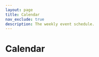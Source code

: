 ```yaml
---
layout: page
title: Calendar
nav_exclude: true
description: The weekly event schedule.
---
```


# Calendar

<!-- **Note:** This is not up-to-date

Schedule data are defined as YAML [data files](https://jekyllrb.com/docs/datafiles/) following the example format in `_data/schedule`.

Multiple schedules can be rendered on a page, each with their own events and hour range.

## Weekly Schedule

{% include schedule.html data=site.data.schedule.weekly interval=30 row_height=40 %}

## Office Hours Schedule

{% include schedule.html data=site.data.schedule.office-hours interval=30 row_height=40 %}
 -->

 <div id="fullcalendar"></div>

<link rel="stylesheet" property="stylesheet" href="https://unpkg.com/@fullcalendar/core/main.css">
<link rel="stylesheet" property="stylesheet" href="https://unpkg.com/@fullcalendar/timegrid/main.css">
<script src="https://unpkg.com/@fullcalendar/core/main.min.js"></script>
<script src="https://unpkg.com/@fullcalendar/daygrid/main.min.js"></script>
<script src="https://unpkg.com/@fullcalendar/timegrid/main.min.js"></script>
<script src="https://unpkg.com/@fullcalendar/google-calendar/main.min.js"></script>

<style>
.fc table {
  margin-bottom: 0;
}
</style>
<script>
document.addEventListener('DOMContentLoaded', function() {
  new FullCalendar.Calendar(document.getElementById('fullcalendar'), {
    plugins: ['dayGrid', 'timeGrid', 'googleCalendar'],
    header: {
      left: 'title',
      right: 'today prev,next',
    },
    nowIndicator: true,
    height: 'auto',
    minTime: '09:00:00',
    maxTime: '21:00:00',
    allDaySlot: false,
    slotEventOverlap: false,
    defaultView: 'timeGridWeek',
    // THIS KEY WON'T WORK IN PRODUCTION!!!
    // To make your own Google API key, follow the directions here:
    // http://fullcalendar.io/docs/google_calendar/
    googleCalendarApiKey: 'AIzaSyDcnW6WejpTOCffshGDDb4neIrXVUA1EAE',
    // US Holidays
    eventSources: [
      {
        googleCalendarId: 'en.usa#holiday@group.v.calendar.google.com',
        className: 'holiday',
      },
    ],
  }).render();
});
</script>
